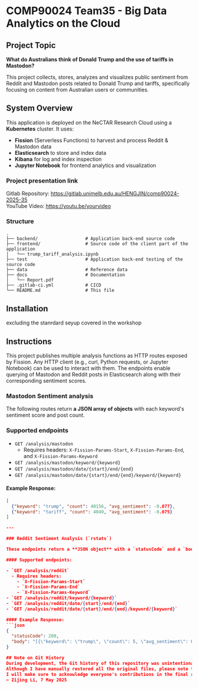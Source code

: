 # COMP90024 Team35 - Big Data Analytics on the Cloud

## Project Topic
**What do Australians think of Donald Trump and the use of tariffs in Mastodon?**

This project collects, stores, analyzes and visualizes public sentiment from Reddit and Mastodon posts related to Donald Trump and tariffs, specifically focusing on content from Australian users or communities.

## System Overview
This application is deployed on the NeCTAR Research Cloud using a **Kubernetes** cluster. It uses:

- **Fission** (Serverless Functions) to harvest and process Reddit & Mastodon data
- **Elasticsearch** to store and index data
- **Kibana** for log and index inspection
- **Jupyter Notebook** for frontend analytics and visualization

### Project presentation link
Gitlab Repository: https://gitlab.unimelb.edu.au/HENGJIN/comp90024-2025-35  
YouTube Video: https://youtu.be/yourvideo  

### Structure
```
.
├── backend/                  # Application back-end source code
├── frontend/                 # Source code of the client part of the application
│   └── trump_tariff_analysis.ipynb  
├── test                      # Application back-end testing of the source code
├── data                      # Reference data
├── docs                      # Documentation
│   └── Report.pdf
├── .gitlab-ci.yml            # CICD
└── README.md                 # This file
```

## Installation
excluding the stanrdard seyup covered in the workshop

## Instructions
This project publishes multiple analysis functions as HTTP routes exposed by Fission. Any HTTP client (e.g., curl, Python requests, or Jupyter Notebook) can be used to interact with them. The endpoints enable querying of Mastodon and Reddit posts in Elasticsearch along with their corresponding sentiment scores.

### Mastodon Sentiment analysis
The following routes return **a JSON array of objects** with each keyword's sentiment score and post count.

### Supported endpoints
- `GET /analysis/mastodon`
  - Requires headers: `X-Fission-Params-Start`, `X-Fission-Params-End`, and `X-Fission-Params-Keyword`
- `GET /analysis/mastodon/keyword/{keyword}`
- `GET /analysis/mastodon/date/{start}/end/{end}`
- `GET /analysis/mastodon/date/{start}/end/{end}/keyword/{keyword}`

#### Example Response:
```json
[
  {"keyword": "trump", "count": 40156, "avg_sentiment": -0.077},
  {"keyword": "tariff", "count": 4049, "avg_sentiment": -0.075}
]

---

### Reddit Sentiment Analysis (`rstats`)

These endpoints return a **JSON object** with a `statusCode` and a `body` field. The `body` is a JSON-encoded string containing an array of sentiment results.

#### Supported endpoints:

- `GET /analysis/reddit`
  - Requires headers:
    - `X-Fission-Params-Start`
    - `X-Fission-Params-End`
    - `X-Fission-Params-Keyword`
- `GET /analysis/reddit/keyword/{keyword}`
- `GET /analysis/reddit/date/{start}/end/{end}`
- `GET /analysis/reddit/date/{start}/end/{end}/keyword/{keyword}`

#### Example Response:
```json
{
  "statusCode": 200,
  "body": "[{\"keyword\": \"trump\", \"count\": 5, \"avg_sentiment\": 0.115}]"
}

## Note on Git History
During development, the Git history of this repository was unintentionally overwritten due to a forced push (`git push --force`) while trying to upload the `specs/` directory for Fission deployment.  
Although I have manually restored all the original files, please note that the previous commit history has been lost. As a result, individual commit records are no longer available.  
I will make sure to acknowledge everyone's contributions in the final report.  
— Zijing Li, 7 May 2025

